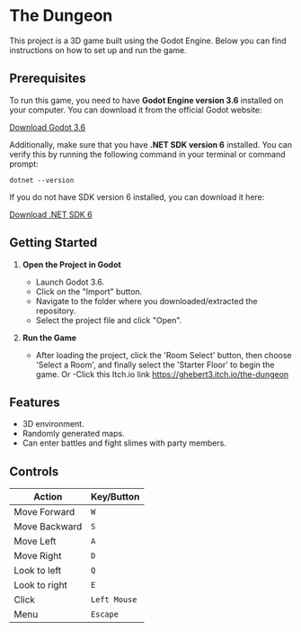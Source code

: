 # The Dungeon

This project is a 3D game built using the Godot Engine. Below you can find instructions on how to set up and run the game.

## Prerequisites

To run this game, you need to have **Godot Engine version 3.6** installed on your computer. You can download it from the official Godot website:

[Download Godot 3.6](https://godotengine.org/download)

Additionally, make sure that you have **.NET SDK version 6** installed. You can verify this by running the following command in your terminal or command prompt:
```
dotnet --version
```
If you do not have SDK version 6 installed, you can download it here:

[Download .NET SDK 6](https://dotnet.microsoft.com/download/dotnet/6.0)

## Getting Started

1. **Open the Project in Godot**
   - Launch Godot 3.6.
   - Click on the "Import" button.
   - Navigate to the folder where you downloaded/extracted the repository.
   - Select the project file and click "Open".

2. **Run the Game**
   - After loading the project, click the 'Room Select' button, then choose 'Select a Room', and finally select the 'Starter Floor' to begin the game.
Or
   -Click this Itch.io link https://ghebert3.itch.io/the-dungeon

## Features

- 3D environment.
- Randomly generated maps.
- Can enter battles and fight slimes with party members.

## Controls

| Action          | Key/Button       |
|-----------------|------------------|
| Move Forward    | `W`              |
| Move Backward   | `S`              |
| Move Left       | `A`              |
| Move Right      | `D`              |
| Look to left	   | `Q`		          |
| Look to right	| `E`		          |
| Click           | `Left Mouse`     |
| Menu            | `Escape`         |




